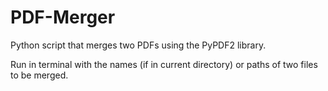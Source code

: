 # PDF-Merger
Python script that merges two PDFs using the PyPDF2 library.

Run in terminal with the names (if in current directory) or paths of two files to be merged. 
